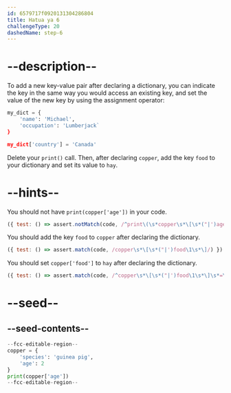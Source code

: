 ```yaml
---
id: 6579717f0920131304286804
title: Hatua ya 6
challengeType: 20
dashedName: step-6
---
```


# --description--

To add a new key-value pair after declaring a dictionary, you can indicate the key in the same way you would access an existing key, and set the value of the new key by using the assignment operator:

```py
my_dict = {
    'name': 'Michael',
    'occupation': 'Lumberjack`
}

my_dict['country'] = 'Canada'
```

Delete your `print()` call. Then, after declaring `copper`, add the key `food` to your dictionary and set its value to `hay`.

# --hints--

You should not have `print(copper['age'])` in your code.

```js
({ test: () => assert.notMatch(code, /^print\(\s*copper\s*\[\s*("|')age\1\s*\]\s*\)/m) })
```

You should add the key `food` to `copper` after declaring the dictionary.

```js
({ test: () => assert.match(code, /copper\s*\[\s*("|')food\1\s*\]/) })
```

You should set `copper['food']` to `hay` after declaring the dictionary.

```js
({ test: () => assert.match(code, /^copper\s*\[\s*("|')food\1\s*\]\s*=\s*("|')hay\2/m) })
```

# --seed--

## --seed-contents--

```py
--fcc-editable-region--
copper = {
    'species': 'guinea pig',
    'age': 2
}
print(copper['age'])
--fcc-editable-region--
```
